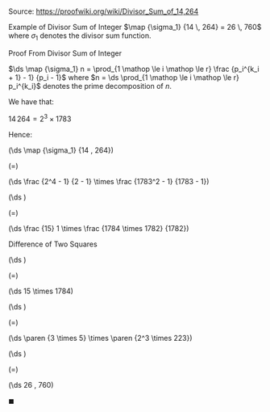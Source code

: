 # 

Source: https://proofwiki.org/wiki/Divisor_Sum_of_14,264

Example of Divisor Sum of Integer
$\map {\sigma_1} {14 \, 264} = 26 \, 760$
where $\sigma_1$ denotes the divisor sum function.


Proof
From Divisor Sum of Integer

$\ds \map {\sigma_1} n = \prod_{1 \mathop \le i \mathop \le r} \frac {p_i^{k_i + 1} - 1} {p_i - 1}$
where $n = \ds \prod_{1 \mathop \le i \mathop \le r} p_i^{k_i}$ denotes the prime decomposition of $n$.

We have that:

$14 \, 264 = 2^3 \times 1783$

Hence:














\(\ds \map {\sigma_1} {14 \, 264}\)

\(=\)







\(\ds \frac {2^4 - 1} {2 - 1} \times \frac {1783^2 - 1} {1783 - 1}\)




















\(\ds \)

\(=\)







\(\ds \frac {15} 1 \times \frac {1784 \times 1782} {1782}\)





Difference of Two Squares














\(\ds \)

\(=\)







\(\ds 15 \times 1784\)




















\(\ds \)

\(=\)







\(\ds \paren {3 \times 5} \times \paren {2^3 \times 223}\)




















\(\ds \)

\(=\)







\(\ds 26 \, 760\)









$\blacksquare$





